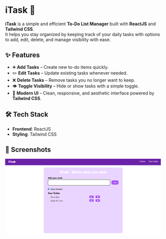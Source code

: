 # iTask 📝

**iTask** is a simple and efficient **To-Do List Manager** built with **ReactJS** and **Tailwind CSS**.  
It helps you stay organized by keeping track of your daily tasks with options to add, edit, delete, and manage visibility with ease.  

## ✨ Features
- ➕ **Add Tasks** – Create new to-do items quickly.  
- ✏️ **Edit Tasks** – Update existing tasks whenever needed.  
- ❌ **Delete Tasks** – Remove tasks you no longer want to keep.  
- 👁️ **Toggle Visibility** – Hide or show tasks with a simple toggle.  
- 🎨 **Modern UI** – Clean, responsive, and aesthetic interface powered by **Tailwind CSS**.  

## 🛠️ Tech Stack
- **Frontend**: ReactJS  
- **Styling**: Tailwind CSS  

## 📸 Screenshots


![Home Screenshot](./screenshots/home.png)


